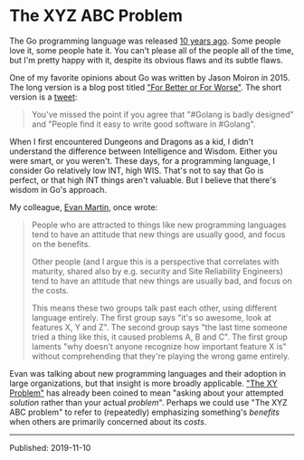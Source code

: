 # The XYZ ABC Problem

The Go programming language was released [10 years
ago](https://blog.golang.org/10years). Some people love it, some people hate
it. You can't please all of the people all of the time, but I'm pretty happy
with it, despite its obvious flaws and its subtle flaws.

One of my favorite opinions about Go was written by Jason Moiron in 2015. The
long version is a blog post titled ["For Better or For
Worse"](http://jmoiron.net/blog/for-better-or-for-worse/). The short version is
a [tweet](https://twitter.com/jmoiron/status/662156246452060161):

> You've missed the point if you agree that "#Golang is badly designed" and
> "People find it easy to write good software in #Golang".

When I first encountered Dungeons and Dragons as a kid, I didn't understand the
difference between Intelligence and Wisdom. Either you were smart, or you
weren't. These days, for a programming language, I consider Go relatively low
INT, high WIS. That's not to say that Go is perfect, or that high INT things
aren't valuable. But I believe that there's wisdom in Go's approach.

My colleague, [Evan Martin](http://neugierig.org/software/blog/), once wrote:

> People who are attracted to things like new programming languages tend to
> have an attitude that new things are usually good, and focus on the benefits.
>
> Other people (and I argue this is a perspective that correlates with
> maturity, shared also by e.g. security and Site Reliability Engineers) tend
> to have an attitude that new things are usually bad, and focus on the costs.
>
> This means these two groups talk past each other, using different language
> entirely. The first group says "it's so awesome, look at features X, Y and
> Z". The second group says "the last time someone tried a thing like this, it
> caused problems A, B and C". The first group laments "why doesn't anyone
> recognize how important feature X is" without comprehending that they're
> playing the wrong game entirely.

Evan was talking about new programming languages and their adoption in large
organizations, but that insight is more broadly applicable. ["The XY
Problem"](http://xyproblem.info/) has already been coined to mean "asking about
your attempted *solution* rather than your actual *problem*". Perhaps we could
use "The XYZ ABC problem" to refer to (repeatedly) emphasizing something's
*benefits* when others are primarily concerned about its *costs*.


---

Published: 2019-11-10
